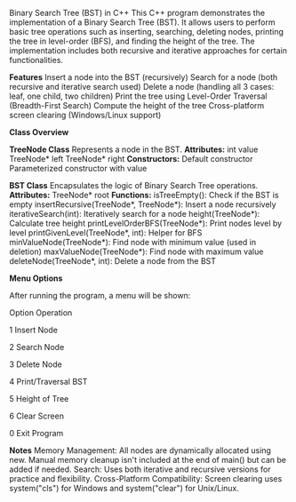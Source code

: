 Binary Search Tree (BST) in C++
This C++ program demonstrates the implementation of a Binary Search Tree (BST). It allows users to perform basic tree operations such as inserting, searching, deleting nodes, printing the tree in level-order (BFS), and finding the height of the tree. The implementation includes both recursive and iterative approaches for certain functionalities.

**Features**
Insert a node into the BST (recursively)
Search for a node (both recursive and iterative search used)
Delete a node (handling all 3 cases: leaf, one child, two children)
Print the tree using Level-Order Traversal (Breadth-First Search)
Compute the height of the tree
Cross-platform screen clearing (Windows/Linux support)

**Class Overview**

  **TreeNode Class**
  Represents a node in the BST.
  **Attributes:**
      int value
    TreeNode* left
    TreeNode* right
  **Constructors:**
    Default constructor
    Parameterized constructor with value

  **BST Class**
  Encapsulates the logic of Binary Search Tree operations.
  **Attributes:**
    TreeNode* root
  **Functions:**
    isTreeEmpty(): Check if the BST is empty
    insertRecursive(TreeNode*, TreeNode*): Insert a node recursively
    iterativeSearch(int): Iteratively search for a node
    height(TreeNode*): Calculate tree height
    printLevelOrderBFS(TreeNode*): Print nodes level by level
    printGivenLevel(TreeNode*, int): Helper for BFS
    minValueNode(TreeNode*): Find node with minimum value (used in deletion)
    maxValueNode(TreeNode*): Find node with maximum value
    deleteNode(TreeNode*, int): Delete a node from the BST

**Menu Options**

After running the program, a menu will be shown:

Option	Operation

1	Insert Node

2	Search Node

3	Delete Node

4	Print/Traversal BST

5	Height of Tree

6	Clear Screen

0	Exit Program

 **Notes**
  Memory Management: All nodes are dynamically allocated using new. Manual memory cleanup isn't included at the end of main() but can be added if needed.
  Search: Uses both iterative and recursive versions for practice and flexibility.
  Cross-Platform Compatibility: Screen clearing uses system("cls") for Windows and system("clear") for Unix/Linux.

